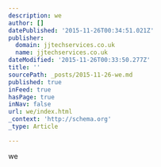 ```yaml
---
description: we
author: []
datePublished: '2015-11-26T00:34:51.021Z'
publisher:
  domain: jjtechservices.co.uk
  name: jjtechservices.co.uk
dateModified: '2015-11-26T00:33:50.277Z'
title: ''
sourcePath: _posts/2015-11-26-we.md
published: true
inFeed: true
hasPage: true
inNav: false
url: we/index.html
_context: 'http://schema.org'
_type: Article

---
```

we